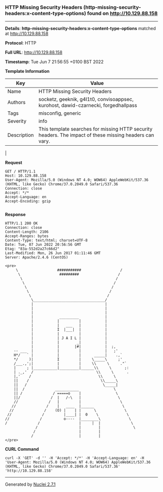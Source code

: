 ### HTTP Missing Security Headers (http-missing-security-headers:x-content-type-options) found on http://10.129.88.158
---
**Details**: **http-missing-security-headers:x-content-type-options**  matched at http://10.129.88.158

**Protocol**: HTTP

**Full URL**: http://10.129.88.158

**Timestamp**: Tue Jun 7 21:56:55 +0100 BST 2022

**Template Information**

| Key | Value |
|---|---|
| Name | HTTP Missing Security Headers |
| Authors | socketz, geeknik, g4l1t0, convisoappsec, kurohost, dawid-czarnecki, forgedhallpass |
| Tags | misconfig, generic |
| Severity | info |
| Description | This template searches for missing HTTP security headers. The impact of these missing headers can vary.
 |

**Request**
```http
GET / HTTP/1.1
Host: 10.129.88.158
User-Agent: Mozilla/5.0 (Windows NT 4.0; WOW64) AppleWebKit/537.36 (KHTML, like Gecko) Chrome/37.0.2049.0 Safari/537.36
Connection: close
Accept: */*
Accept-Language: en
Accept-Encoding: gzip


```

**Response**
```http
HTTP/1.1 200 OK
Connection: close
Content-Length: 2106
Accept-Ranges: bytes
Content-Type: text/html; charset=UTF-8
Date: Tue, 07 Jun 2022 20:56:56 GMT
Etag: "83a-552d2a27c66d2"
Last-Modified: Mon, 26 Jun 2017 01:11:46 GMT
Server: Apache/2.4.6 (CentOS)

<pre>
     \                  ###########                  /
      \                  #########                  /
       \                                           /
        \                                         /
         \                                       /
          \                                     /
           \                                   /
            \_________________________________/
            |                                 |
            |                                 |
            |                                 |
            |            _________            |
            |           |         |           |
            |           |   ___   |           |
            |           I  |___|  |           |
            |           |         |           |
            |           | J A I L |           |
            |           |        _|           |
            |           |       |#|           |  ;,
    -- ___  |           |         |           |   ;'
    H*/   ` |           |         |      _____|    .,`
    */     )|           I         |     \_____\     ;'
    /___.,';|           |         |     \\     \     ."`
    |     ; |___________|_________|______\\     \      ;:
    | ._,'  /                             \\     \      .
    |,'    /                               \\     \
    ||    /                                 \\_____\
    ||   /                                   \_____|
    ||  /              ___________                \
    || /              / =====o    |                \
    ||/              /  |   /-\   |                 \
    //              /   |         |                  \
   //              /    |   ____  |______             \
  //              /    (O) |    | |      \             \
 //              /         |____| |  0    \             \
//              /          o----  |________\             \
/              /                  |     |  |              \
              /                   |        |               \
             /                    |        |
            /                     |        |
</pre>

```


**CURL Command**
```
curl -X 'GET' -d '' -H 'Accept: */*' -H 'Accept-Language: en' -H 'User-Agent: Mozilla/5.0 (Windows NT 4.0; WOW64) AppleWebKit/537.36 (KHTML, like Gecko) Chrome/37.0.2049.0 Safari/537.36' 'http://10.129.88.158'
```
---
Generated by [Nuclei 2.7.1](https://github.com/projectdiscovery/nuclei)